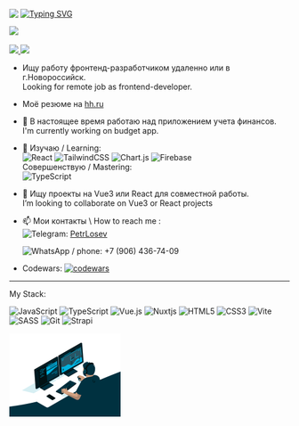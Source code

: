 <link rel="stylesheet" href="style.css">

<img align="top" width=30 src="https://camo.githubusercontent.com/9fd2c024a247a44434ed1c44c7c2fc2481e3333b4192330e2ae61ccfcac19d47/68747470733a2f2f656d6f6a69732e736c61636b6d6f6a69732e636f6d2f656d6f6a69732f696d616765732f313533313834393433302f343234362f626c6f622d73756e676c61737365732e6769663f31353331383439343330" /> [![Typing SVG](https://readme-typing-svg.demolab.com/?lines=Hi+there,+I'm+Peter+Losev)](https://git.io/typing-svg)

![](https://komarev.com/ghpvc/?username=drraga)
<p display="flex">
  <a href="https://github.com/drraga/convoychat">
    <img height=130 src="https://github-readme-stats.vercel.app/api?username=drraga&theme=vue-dark&show_icons=true&hide_rank=true&card_width=300" />
  </a>

  <a href="https://github.com/drraga/convoychat">
    <img height=130  src="https://github-readme-stats.vercel.app/api/top-langs?username=drraga&layout=compact&langs_count=8&card_width=300" />
  </a>
</p>

- Ищу работу фронтенд-разработчиком удаленно или в г.Новороссийск.
  </br>
  Looking for remote job as frontend-developer.
  
- Моё резюме на [hh.ru](https://shchelkovo.hh.ru/resume/90ee6778ff0c60df160039ed1f416d5178416d)

- 🔧 В настоящее время работаю над приложением учета финансов.
  </br>
  I'm currently working on budget app.

- 🌱 Изучаю / Learning:
  </br>
  ![React](https://img.shields.io/badge/react-%2320232a.svg?style=plastic&logo=react&logoColor=%2361DAFB)
  ![TailwindCSS](https://img.shields.io/badge/tailwindcss-%2338B2AC.svg?style=plastic&logo=tailwind-css&logoColor=white)
  ![Chart.js](https://img.shields.io/badge/chart.js-F5788D.svg?style=plastic&logo=chart.js&logoColor=white)
  ![Firebase](https://img.shields.io/badge/firebase-%23039BE5.svg?style=plastic&logo=firebase)
  </br>
  Совершенствую / Mastering:
  </br>
  ![TypeScript](https://img.shields.io/badge/typescript-%23007ACC.svg?style=plastic&logo=typescript&logoColor=white)

- 👯 Ищу проекты на Vue3 или React для совместной работы.
</br>I’m looking to collaborate on Vue3 or React projects

- 📫 Мои контакты \ How to reach me :
  </br>
  ![Telegram](https://img.shields.io/badge/Telegram-2CA5E0?style=plastic&logo=telegram&logoColor=white): [PetrLosev](https://telegram.me/peter_losev)
  </br>

  ![WhatsApp](https://img.shields.io/badge/WhatsApp-25D366?style=plastic&logo=whatsapp&logoColor=white) / phone: +7 (906) 436-74-09


- Codewars: [![codewars](https://www.codewars.com/users/drraga/badges/micro)](https://www.codewars.com/drraga/username) 


---
My Stack:
</br>
<p display="flex" justify-content="space-between">
  
  ![JavaScript](https://img.shields.io/badge/javascript-%23323330.svg?style=plastic&logo=javascript&logoColor=%23F7DF1E)
  ![TypeScript](https://img.shields.io/badge/typescript-%23007ACC.svg?style=plastic&logo=typescript&logoColor=white)
  ![Vue.js](https://img.shields.io/badge/vuejs-%2335495e.svg?style=plastic&logo=vuedotjs&logoColor=%234FC08D)
  ![Nuxtjs](https://img.shields.io/badge/Nuxt-002E3B?style=plastic&logo=nuxtdotjs&logoColor=#00DC82)
  ![HTML5](https://img.shields.io/badge/html5-%23E34F26.svg?style=plastic&logo=html5&logoColor=white)
  ![CSS3](https://img.shields.io/badge/css3-%231572B6.svg?style=plastic&logo=css3&logoColor=white)
  ![Vite](https://img.shields.io/badge/vite-%23646CFF.svg?style=plastic&logo=vite&logoColor=white)
  ![SASS](https://img.shields.io/badge/SASS-hotpink.svg?style=plastic&logo=SASS&logoColor=white)
  ![Git](https://img.shields.io/badge/git-%23F05033.svg?style=plastic&logo=git&logoColor=white)
  ![Strapi](https://img.shields.io/badge/strapi-%232E7EEA.svg?style=plastic&logo=strapi&logoColor=white)
  
  <img align="right-top" width=200 src="https://raw.githubusercontent.com/kirklin/kirklin/main/img/code.gif" />
</p>

